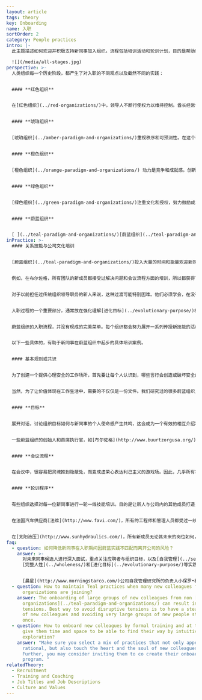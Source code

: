 ```yaml
---
layout: article
tags: theory
key: Onboarding
name: 入职
sortOrder: 2
category: People practices
intro: |-
  此主题描述如何欢迎并积极支持新同事加入组织。流程包括培训活动和轮训计划，目的是帮助新加入者成功地融入组织及其文化。

  ![](/media/all-stages.jpg)
perspective: >-
  人类组织每一个历史阶段，都产生了对入职的不同观点以及截然不同的实践：


  #### **红色组织**


  在[红色组织](../red-organizations/)中，领导人不断行使权力以维持控制。酋长经常让家人和亲信顾问簇拥在左右，通过分享战利品来换取他们的忠诚。入职过程通常包括对领导者宣誓忠诚的仪式。传达关于领导者权力的一系列神话故事，也是入职过程的一部分。


  #### **琥珀组织**


  [琥珀组织](../amber-paradigm-and-organizations/)重视秩序和可预测性。在这个有明确岗位和责任定义的等级体系中，每个人都有固定的位置。入职过程聚焦于学习目标岗位的要求和期望。这通常意味着教育新人忽略个人的需要和感受，只求对公司有利。认为人们应该遵守规则，呆在自己的“盒子”里。


  #### **橙色组织**


  [橙色组织](../orange-paradigm-and-organizations/) 动力是竞争和成就感。创新是保持领先的关键。入职流程通常注重功能。虽然也可能会收到一些关于公司历史、使命宣言和价值观的宣传册，也可能会有一个两小时的会议，由一位高级领导谈论这些话题。但大多数情况下，第一步通常很俗：签署一些合同，找一张桌子和电脑，分配新人进入公司网络的密码。一旦准备好后，新成员就必须努力去在顶头上司的日程上获得时间安排，以便得到关于具体任务内容的指导。


  #### **绿色组织**


  [绿色组织](../green-paradigm-and-organizations/)注重文化和授权，努力鼓励成员的积极性。管理者入职培训的一个重要方面是培训公仆式领导方法和技能。由管理者在欢迎新成员加入公司流程中，扮演着重要角色，帮助新人了解企业文化。入职培训通常是关于社区建设，并以开放的方式介绍认识新家庭。


  #### **蔚蓝组织**


  [ ](../teal-paradigm-and-organizations/)[蔚蓝组织](../teal-paradigm-and-organizations/)蔚蓝组织投入大量时间和精力迎接和培训新同事。通常包括让新人学习新的同事关系技巧，理解自我管理在实践中的意义，并且实施轮训计划。这些活动培训组织内通用的技能，并为新同事提供一个结识各类同事的机会。此外，还会向新人介绍[自我管理](../self-management/), [完整人性](../wholeness/)和[进化目标](../evolutionary-purpose/)的实践流程，邀请他们沉思，如何将自己的使命感以及兴趣和专长，融入组织的目标和活动。
inPractice: >-
  #### 关系技能与公司文化培训


  [蔚蓝组织](../teal-paradigm-and-organizations/)投入大量的时间和能量欢迎新同事。入职的最初几天和几周至关重要，这期间帮助新人理解这个与往常非常不同的崭新类型的工作场所。入职过程的核心是通过某种形式的培训，帮助新同事了解并适应所加入的新环境。


  例如，在布尔佐格，所有团队的新成员都接受过解决问题和会议流程方面的培训，所以都获得了在没有老板负责的情况下，在团队中自主运作的能力。[海利根菲尔德](http://www.heiligenfeld.com/)的所有新成员都要经历六个培训模块，其中包括“自我控制”和“应对失败”等主题。[晨星](http://www.morningstarco.com/)的所有新人都参加一个关于[自我管理](../self-management/)的基础知识研讨会。


  对于以前担任过传统组织领导职务的新人来说，这种过渡可能特别困难。他们必须学会，在没有任何可供指挥和控制的各种资源（部下）可依靠的情况下，如何完成任务。


  入职过程的一个重要部分，通常放在强化理解[进化目标](../evolutionary-purpose/)概念上。鼓励新成员表达自己的个人意愿，确认个人目标和公司目标有何共鸣，并鼓励新人学会一些技巧，支撑个人和组织相互支持和滋养。


  蔚蓝组织的入职流程，并没有现成的完美菜单。每个组织都会努力展开一系列传授新技能的活动，并在此过程中触动加入者的心灵。最佳做法是请成员，特别是新成员，共同定义和创建他们自己的入职流程计划和活动。


  以下一些具体的，有助于新同事在蔚蓝组织中起步的具体培训案例。


  #### 基本规则或共识


  为了创建一个提供心理安全的工作场所，首先要让每个人认识到，哪些言行会创造或破坏安全的工作环境。蔚蓝组织花了大量的时间和精力，培训每个人了解一些能支持健康而有成效协作关系的基本规则或共识。这些基本规则是组织[文化与价值观](../culture-and-values/) 的具体应用。一些组织最终将这些内容归档在一份纲领性文件中。


  当然，为了让价值体现在工作生活中，需要的不仅仅是一份文件。我们研究过的很多蔚蓝组织，都选择从起点做起：作为入职培训的一部分，所有新成员都被邀请参加一个关于公司价值观和基本原则的培训课程，这有助于在整个组织中创建共同的参考准绳和共同语言。这些基本规则和价值观会定期重温，以确保其最好地反映和服务于组织的发展目标。


  #### **目标**


  展开对话，讨论组织目标如何与新同事的个人使命感产生共鸣，这会成为一个有效的相互介绍和了解的过程。我们认为[蔚蓝组织](../teal-paradigm-and-organizations/)具有其本身的生命和方向感。所以不会像传统做法那样试图预测和控制组织的未来，而是邀请组织成员努力倾听并理解：组织到底想要成为什么样子（目标愿景）。通过理解组织的进化目的，帮助新人找到途径，在实现个人使命的同时也为组织目标做出贡献。


  一些蔚蓝组织的创始人和首席执行官，如[布尔佐格](http://www.buurtzorgusa.org/)的Jos de Blok和[巴塔哥尼亚](http://eu.patagonia.com/enGB/home)的Yvon Chouinard都发现这个入职目标印证模块非常重要，以至于他们都选择亲自参加每一次培训课程。


  #### **会议流程**


  在会议中，很容易把灵魂推到隐蔽处，而变成虚荣心表达利己主义的游戏场。因此，几乎所有本文取样过的[蔚蓝组织](../teal-paradigm-and-organizations/)都制定了具体的会议流程，致力于帮助参与者控制他们的自我，并在一个完整性（个人与集体的完整人性）的层面相互交流。对于新成员来说，重要的是要了解静默和结构化决策等新的方法。这有助于新人获得为高效会议作出贡献的能力。


  #### **轮训程序**


  有些组织选择对每一位新同事进行一轮一线技能培训。目的是让新人与公司内的其他成员打造关系，并帮助新人形成对公司运营方式的理解。这种理解能帮助新人更有效地提出新的想法和建议。


  在法国汽车供应商[法维](http://www.favi.com/)，所有的工程师和管理人员都受过一线培训，至少能在车间操作一台机器。这帮助建立社区氛围，让每个人都能在赶工旺盛，到基层车间提供帮助。


  在[太阳液压](http://www.sunhydraulics.com/)，所有新成员无论其未来的岗位如何，都会从“制造之旅”开始上岗。这种方法有助于在整个组织中建立互相理解和社区意识。经过这一过程，新人得到机会扮演了（与应聘岗位）不同的角色。
faq:
  - question: 如何降低新同事在入职期间因蔚蓝实践不匹配而离开公司的风险？
    answer: >-
      对未来同事候选人进行深入面试，重点关注应聘者与组织目标，以及[自我管理](../self-management/),
      [完整人性](../wholeness/)和[进化目标](../evolutionary-purpose/)等实践流程的契合度。要特别注意的是，以前在其他组织担任过高级职务的候选人。这一群体的离职率很高，下面的例子说明了这一点：


      [晨星](http://www.morningstarco.com/)公司自我管理研究所的负责人小保罗•格林的统计结果是，以前在其他组织担任高级职位（副总裁级别或以上）的人，近50%会在一两年后就离开了该蔚蓝组织，“因为他们很难适应一个无法扮演上帝角色的体系”。
  - question: How to maintain Teal practices when many new colleagues from non teal
      organizations are joining?
    answer: The onboarding of large groups of new colleagues from non [Teal
      organizations](../teal-paradigm-and-organizations/) can result in
      tensions. Best way to avoid disruptive tensions is to have a steady intake
      of new colleagues and avoiding very large groups of new people starting at
      once.
  - question: How to onboard new colleagues by formal training and at the same time
      give them time and space to be able to find their way by intuitive
      exploration?
    answer: "Make sure you select a mix of practices that not only appeal to the
      rational, but also touch the heart and the soul of new colleagues.
      Further, you may consider inviting them to co create their onboarding
      program. "
relatedTheory:
  - Recruitment
  - Training and Coaching
  - Job Titles and Job Descriptions
  - Culture and Values
---
```

